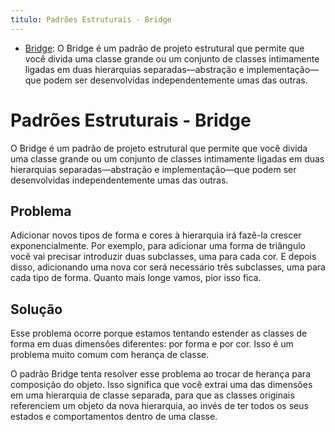 ```yaml
---
titulo: Padrões Estruturais - Bridge
---
```

- [Bridge](https://refactoring.guru/pt-br/design-patterns/bridge): O Bridge é um padrão de projeto estrutural que permite que você divida uma classe grande ou um conjunto de classes intimamente ligadas em duas hierarquias separadas—abstração e implementação—que podem ser desenvolvidas independentemente umas das outras.

# Padrões Estruturais - Bridge

O Bridge é um padrão de projeto estrutural que permite que você divida uma classe grande ou um conjunto de classes intimamente ligadas em duas hierarquias separadas—abstração e implementação—que podem ser desenvolvidas independentemente umas das outras.

## Problema

Adicionar novos tipos de forma e cores à hierarquia irá fazê-la crescer exponencialmente. Por exemplo, para adicionar uma forma de triângulo você vai precisar introduzir duas subclasses, uma para cada cor. E depois disso, adicionando uma nova cor será necessário três subclasses, uma para cada tipo de forma. Quanto mais longe vamos, pior isso fica.

## Solução

Esse problema ocorre porque estamos tentando estender as classes de forma em duas dimensões diferentes: por forma e por cor. Isso é um problema muito comum com herança de classe.

O padrão Bridge tenta resolver esse problema ao trocar de herança para composição do objeto. Isso significa que você extrai uma das dimensões em uma hierarquia de classe separada, para que as classes originais referenciem um objeto da nova hierarquia, ao invés de ter todos os seus estados e comportamentos dentro de uma classe.
